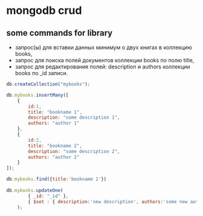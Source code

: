 
# mongodb crud

## some commands for library

- запрос(ы) для вставки данных минимум о двух книгах в коллекцию books,
- запрос для поиска полей документов коллекции books по полю title,
- запрос для редактирования полей: description и authors коллекции books по _id записи.

```js
db.createCollection("mybooks");

db.mybooks.insertMany([
    {
        id:1, 
        title: "bookname 1",
        description: "some description 1",
        authors: "author 1"
    },
    {
        id:2,
        title: "bookname 2",
        description: "some description 2",
        authors: "author 2"
    }    
]);

db.mybooks.find({title:'bookname 1'})
    
db.mybooks.updateOne(
        { _id: "_id" },
        { $set : { description:'new description', authors:'some new author'} }
    );

```

